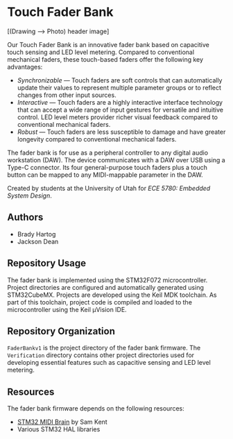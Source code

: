 # Touch Fader Bank

[(Drawing —> Photo) header image]

Our Touch Fader Bank is an innovative fader bank based on capacitive touch sensing and LED level metering. Compared to conventional mechanical faders, these touch-based faders offer the following key advantages:

- *Synchronizable* — Touch faders are soft controls that can automatically update their values to represent multiple parameter groups or to reflect changes from other input sources.
- *Interactive* — Touch faders are a highly interactive interface technology that can accept a wide range of input gestures for versatile and intuitive control. LED level meters provider richer visual feedback compared to conventional mechanical faders.
- *Robust* — Touch faders are less susceptible to damage and have greater longevity compared to conventional mechanical faders.

The fader bank is for use as a peripheral controller to any digital audio workstation (DAW). The device communicates with a DAW over USB using a Type-C connector. Its four general-purpose touch faders plus a touch button can be mapped to any MIDI-mappable parameter in the DAW.

Created by students at the University of Utah for *ECE 5780: Embedded System Design*.

## Authors
- Brady Hartog
- Jackson Dean

## Repository Usage
The fader bank is implemented using the STM32F072 microcontroller. Project directories are configured and automatically generated using STM32CubeMX. Projects are developed using the Keil MDK toolchain. As part of this toolchain, project code is compiled and loaded to the microcontroller using the Keil μVision IDE.

## Repository Organization
`FaderBankv1` is the project directory of the fader bank firmware. The `Verification` directory contains other project directories used for developing essential features such as capacitive sensing and LED level metering.

## Resources
The fader bank firmware depends on the following resources:
- [STM32 MIDI Brain](https://github.com/samjkent/stm32f4-midi-brain) by Sam Kent
- Various STM32 HAL libraries

